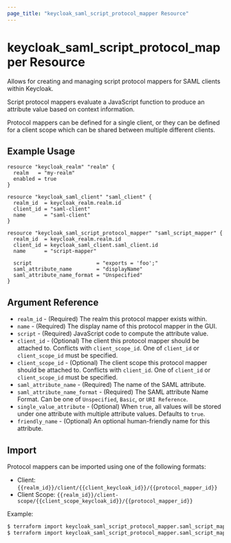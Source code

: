 ```yaml
---
page_title: "keycloak_saml_script_protocol_mapper Resource"
---
```


# keycloak\_saml\_script\_protocol\_mapper Resource

Allows for creating and managing script protocol mappers for SAML clients within Keycloak.

Script protocol mappers evaluate a JavaScript function to produce an attribute value based on context information.

Protocol mappers can be defined for a single client, or they can be defined for a client scope which can be shared between
multiple different clients.

## Example Usage

```hcl
resource "keycloak_realm" "realm" {
  realm   = "my-realm"
  enabled = true
}

resource "keycloak_saml_client" "saml_client" {
  realm_id  = keycloak_realm.realm.id
  client_id = "saml-client"
  name      = "saml-client"
}

resource "keycloak_saml_script_protocol_mapper" "saml_script_mapper" {
  realm_id  = keycloak_realm.realm.id
  client_id = keycloak_saml_client.saml_client.id
  name      = "script-mapper"

  script                     = "exports = 'foo';"
  saml_attribute_name        = "displayName"
  saml_attribute_name_format = "Unspecified"
}
```

## Argument Reference

- `realm_id` - (Required) The realm this protocol mapper exists within.
- `name` - (Required) The display name of this protocol mapper in the GUI.
- `script` - (Required) JavaScript code to compute the attribute value.
- `client_id` - (Optional) The client this protocol mapper should be attached to. Conflicts with `client_scope_id`. One of `client_id` or `client_scope_id` must be specified.
- `client_scope_id` - (Optional) The client scope this protocol mapper should be attached to. Conflicts with `client_id`. One of `client_id` or `client_scope_id` must be specified.
- `saml_attribute_name` - (Required) The name of the SAML attribute.
- `saml_attribute_name_format` - (Required) The SAML attribute Name Format. Can be one of `Unspecified`, `Basic`, or `URI Reference`.
- `single_value_attribute` - (Optional) When `true`, all values will be stored under one attribute with multiple attribute values. Defaults to `true`.
- `friendly_name` - (Optional) An optional human-friendly name for this attribute.

## Import

Protocol mappers can be imported using one of the following formats:
- Client: `{{realm_id}}/client/{{client_keycloak_id}}/{{protocol_mapper_id}}`
- Client Scope: `{{realm_id}}/client-scope/{{client_scope_keycloak_id}}/{{protocol_mapper_id}}`

Example:

```bash
$ terraform import keycloak_saml_script_protocol_mapper.saml_script_mapper my-realm/client/a7202154-8793-4656-b655-1dd18c181e14/71602afa-f7d1-4788-8c49-ef8fd00af0f4
$ terraform import keycloak_saml_script_protocol_mapper.saml_script_mapper my-realm/client-scope/b799ea7e-73ee-4a73-990a-1eafebe8e20a/71602afa-f7d1-4788-8c49-ef8fd00af0f4
```
